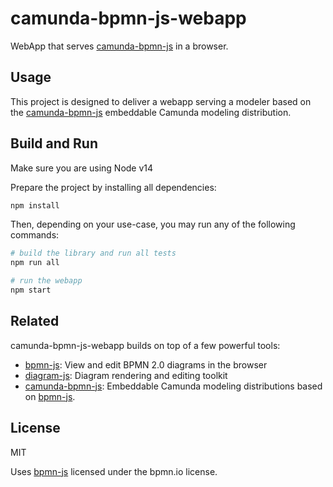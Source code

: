 # camunda-bpmn-js-webapp

WebApp that serves [camunda-bpmn-js](https://github.com/camunda/camunda-bpmn-js) in a browser. 

## Usage

This project is designed to deliver a webapp serving a modeler based on the [camunda-bpmn-js](https://github.com/camunda/camunda-bpmn-js) embeddable Camunda modeling distribution.


## Build and Run
Make sure you are using Node v14

Prepare the project by installing all dependencies:

```sh
npm install
```

Then, depending on your use-case, you may run any of the following commands:

```sh
# build the library and run all tests
npm run all

# run the webapp
npm start
```

## Related

camunda-bpmn-js-webapp builds on top of a few powerful tools:

* [bpmn-js](https://github.com/bpmn-io/bpmn-js): View and edit BPMN 2.0 diagrams in the browser
* [diagram-js](https://github.com/bpmn-io/diagram-js): Diagram rendering and editing toolkit
* [camunda-bpmn-js](https://github.com/camunda/camunda-bpmn-js): Embeddable Camunda modeling distributions based on [bpmn-js](https://github.com/bpmn-io/bpmn-js).

## License

MIT

Uses [bpmn-js](https://github.com/bpmn-io/bpmn-js) licensed under the bpmn.io license.
